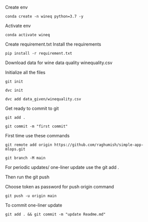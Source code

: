 Create env

```conda create -n wineq python=3.7 -y```

Activate env

```conda activate wineq```

Create requirement.txt
Install the requirements

```pip install -r requirement.txt```

Download data for wine data quality
winequality.csv

Initialize all the files

```git init```

```dvc init```

```dvc add data_given/winequality.csv```

Get ready to commit to git

```git add .```

```git commit -m "first commit"```

First time use these commands

```git remote add origin https://github.com/raghumish/simple-app-mlops.git```

```git branch -M main```

For periodic updates/ one-liner update use the git add .

Then run the git push

Choose token as password for push origin command

```git push -u origin main```

To commit one-liner update

```git add . && git commit -m "update Readme.md"```


